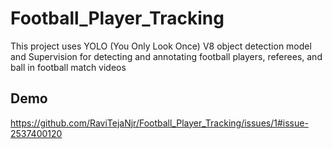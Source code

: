 # Football_Player_Tracking
 This project uses YOLO (You Only Look Once) V8 object detection model and Supervision for detecting and annotating football players, referees, and ball in football match videos


## Demo
https://github.com/RaviTejaNjr/Football_Player_Tracking/issues/1#issue-2537400120
